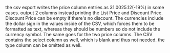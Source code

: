 the csv export writes the price column entries as $31.00$25.12(-19%) in some cases. output 2 columns instead printing the List Price and Discount Price. Discount Price can be empty if there's no discount. The currencies include the dollar sign in the values inside of the CSV, which forces them to be formatted as text, whereas they should be numbers so do not include the currency symbol. The same goes for the two price columns. The CSV contains the select column as well, which is blank and thus not needed. the type column can be omitted as well.